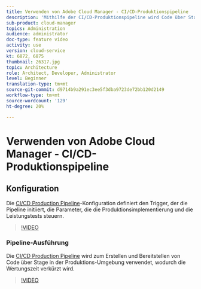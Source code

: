 ```yaml
---
title: Verwenden von Adobe Cloud Manager - CI/CD-Produktionspipeline
description: 'Mithilfe der CI/CD-Produktionspipeline wird Code über Stage in der Produktions-Umgebung erstellt und bereitgestellt, wodurch die Wertschöpfungszeit verkürzt wird. Die Konfiguration der CI/CD-Produktions-Pipeline definiert den Auslöser, der die Pipeline initiiert, sowie Parameter zur Steuerung der Produktionsbereitstellung und Leistungstestparameter. '
sub-product: cloud-manager
topics: Administration
audience: administrator
doc-type: feature video
activity: use
version: cloud-service
kt: 6872, 6875
thumbnail: 26317.jpg
topic: Architecture
role: Architect, Developer, Administrator
level: Beginner
translation-type: tm+mt
source-git-commit: d9714b9a291ec3ee5f3dba9723de72bb120d2149
workflow-type: tm+mt
source-wordcount: '129'
ht-degree: 20%

---
```



# Verwenden von Adobe Cloud Manager - CI/CD-Produktionspipeline

## Konfiguration

Die [CI/CD Production Pipeline](https://experienceleague.adobe.com/docs/experience-manager-cloud-manager/using/how-to-use/configuring-pipeline.html)-Konfiguration definiert den Trigger, der die Pipeline initiiert, die Parameter, die die Produktionsimplementierung und die Leistungstests steuern.

>[!VIDEO](https://video.tv.adobe.com/v/26314/?quality=12&learn=on)

### Pipeline-Ausführung

Die [CI/CD Production Pipeline](https://experienceleague.adobe.com/docs/experience-manager-cloud-manager/using/how-to-use/deploying-code.html) wird zum Erstellen und Bereitstellen von Code über Stage in der Produktions-Umgebung verwendet, wodurch die Wertungszeit verkürzt wird.

>[!VIDEO](https://video.tv.adobe.com/v/26317/?quality=12&learn=on)
